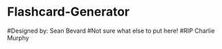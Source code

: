 # Flashcard-Generator
#Designed by: Sean Bevard
#Not sure what else to put here!
#RIP Charlie Murphy